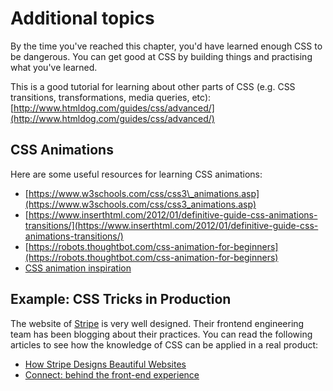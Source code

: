 # Additional topics

By the time you've reached this chapter, you'd have learned enough CSS to be dangerous. You can get good at CSS by building things and practising what you've learned.

This is a good tutorial for learning about other parts of CSS \(e.g. CSS transitions, transformations, media queries, etc\): [http://www.htmldog.com/guides/css/advanced/](http://www.htmldog.com/guides/css/advanced/)

## CSS Animations

Here are some useful resources for learning CSS animations:

* [https://www.w3schools.com/css/css3\_animations.asp](https://www.w3schools.com/css/css3_animations.asp)
* [https://www.inserthtml.com/2012/01/definitive-guide-css-animations-transitions/](https://www.inserthtml.com/2012/01/definitive-guide-css-animations-transitions/)
* [https://robots.thoughtbot.com/css-animation-for-beginners](https://robots.thoughtbot.com/css-animation-for-beginners)
* [CSS animation inspiration](https://cssanimation.rocks/)

## Example: CSS Tricks in Production

The website of [Stripe](https://stripe.com/) is very well designed. Their frontend engineering team has been blogging about their practices. You can read the following articles to see how the knowledge of CSS can be applied in a real product:

* [How Stripe Designs Beautiful Websites](https://www.leejamesrobinson.com/blog/how-stripe-designs-beautiful-websites/)
* [Connect: behind the front-end experience](https://stripe.com/blog/connect-front-end-experience)

